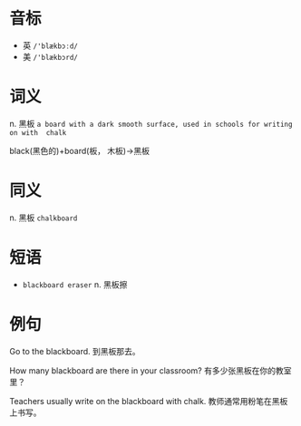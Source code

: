 # 音标

- 英 `/'blækbɔːd/`
- 美 `/'blækbɔrd/`

# 词义

n. 黑板
`a board with a dark smooth surface, used in schools for writing on with  chalk `



black(黑色的)+board(板， 木板)→黑板

# 同义

n. 黑板
`chalkboard`

# 短语

- `blackboard eraser` n. 黑板擦

# 例句

Go to the blackboard.
到黑板那去。

How many blackboard are there in your classroom?
有多少张黑板在你的教室里？

Teachers usually write on the blackboard with chalk.
教师通常用粉笔在黑板上书写。


